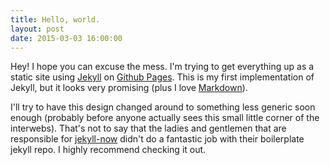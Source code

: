 ```yaml
---
title: Hello, world.
layout: post
date: 2015-03-03 16:00:00
---
```


Hey! I hope you can excuse the mess. I'm trying to get everything up as
a static site using [Jekyll](http://jekyllrb.com/) on [Github
Pages](http://github.io). This is my first implementation of Jekyll, but
it looks very promising (plus I love
[Markdown](http://en.wikipedia.org/wiki/Markdown)).

I'll try to have this design changed around to something less generic
soon enough (probably before anyone actually sees this small little
corner of the interwebs). That's not to say that the ladies and
gentlemen that are responsible for
[jekyll-now](https://github.com/barryclark/jekyll-now) didn't do a
fantastic job with their boilerplate jekyll repo. I highly recommend
checking it out.


